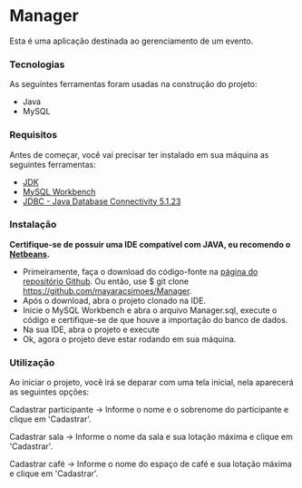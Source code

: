 # Manager
Esta é uma aplicação destinada ao gerenciamento de um evento.
### Tecnologias

As seguintes ferramentas foram usadas na construção do projeto:

- Java
- MySQL

### Requisitos
Antes de começar, você vai precisar ter instalado em sua máquina as seguintes ferramentas:

- [JDK](https://www.oracle.com/br/java/technologies/javase/javase-jdk8-downloads.html)
- [MySQL Workbench](https://dev.mysql.com/downloads/installer/)
- [JDBC - Java Database Connectivity 5.1.23](https://dev.mysql.com/downloads/connector/j/)

### Instalação
**Certifique-se de possuir uma IDE compatível com JAVA, eu recomendo o [Netbeans](https://netbeans.org/downloads/6.1/index.html?pagelang=pt_BR).**
- Primeiramente, faça o download do código-fonte na [página do repositório Github](https://github.com/mayaracsimoes/Manager). Ou então, use $ git clone https://github.com/mayaracsimoes/Manager.
- Após o download, abra o projeto clonado na IDE.
- Inicie o MySQL Workbench e abra o arquivo Manager.sql, execute o código e certifique-se de que houve a importação do banco de dados.
- Na sua IDE, abra o projeto e execute
- Ok, agora o projeto deve estar rodando em sua máquina.

### Utilização
Ao iniciar o projeto, você irá se deparar com uma tela inicial, nela aparecerá as seguintes opções:
<p> Cadastrar participante → Informe o nome e o sobrenome do participante e clique em 'Cadastrar'.</p> 
<p> Cadastrar sala → Informe o nome da sala e sua lotação máxima e clique em 'Cadastrar'.</p> 
<p> Cadastrar café → Informe o nome do espaço de café e sua lotação máxima e clique em 'Cadastrar'.</p> 


